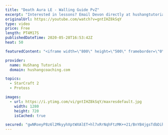 ```yaml
---
title: "Death Aura LE - Walling Guide PvZ"
excerpt: "Interested in lessons? Email Devon directly at hushangtutorials@outlook.com ------------------------------------------------------------------------------------------------------- Want to support HuShang Tutorials directly? Patreon is a website where you can contribute a monthly donation that will help"
originalUrl: https://youtube.com/watch?v=gntIHZ8kSqY
type: video
price: Free
length: PT4M17S
publishedDateTime: 2020-05-28T16:53:42Z
heat: 50

featuredContent: "<iframe width=\"800\" height=\"500\" frameborder=\"0\" src=\"https://www.youtube.com/embed/gntIHZ8kSqY\" allow=\"accelerometer; autoplay; encrypted-media; gyroscope; picture-in-picture\" allowfullscreen></iframe>"

provider:
  name: HuShang Tutorials
  domain: hushangcoaching.com

topics:
  - StarCraft 2
  - Protoss

images:
  - url: https://i.ytimg.com/vi/gntIHZ8kSqY/maxresdefault.jpg
    width: 1280
    height: 720
    isCached: true

secured: "gwNRoeyP8z6l2MkyyhXptWXAlET+hl7xRrNqhFtzMK++21/BnYB4jgsTdbDihmX0xZRiV3E0EatykZpbas6aU5iC92zc3XawHuUSgBl7U1sXKSogWjybZzxn0pxPya+18G9jYMMtyxlzMEfl6kUjlx/751ZX8HRuqI+2FUECB2PniKnpypPmt5txL9cEHvMYink14PlqelDXLzrXe45pZjI2dse+EUozfcVc/r3cD7lwB6aAX2bfg9QUF/LnJXNgzVHsbuUwRo2My9JOprHf0UTftKU29uHQGOxGNvPtaI31b4K/KxN+XxdDjC9Qs9g/p5rIytu4RT8jQL/25u1bfQl2o3ksbxbrAgepCEbsOT5UnJYUyV7PHgy/0u99ipCeRFrhdWLSJ6Wa0FZtCtls0H6oDyyA2rJwysBvGPZRY+M=;RlT7Z9YGlXfwt58Bq/QdLw=="
---
```


